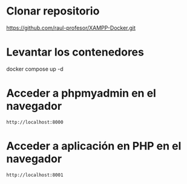 # Clonar repositorio

https://github.com/raul-profesor/XAMPP-Docker.git

# Levantar los contenedores

docker compose up -d

# Acceder a phpmyadmin en el navegador

`http://localhost:8000`

# Acceder a aplicación en PHP en el navegador

`http://localhost:8001`

